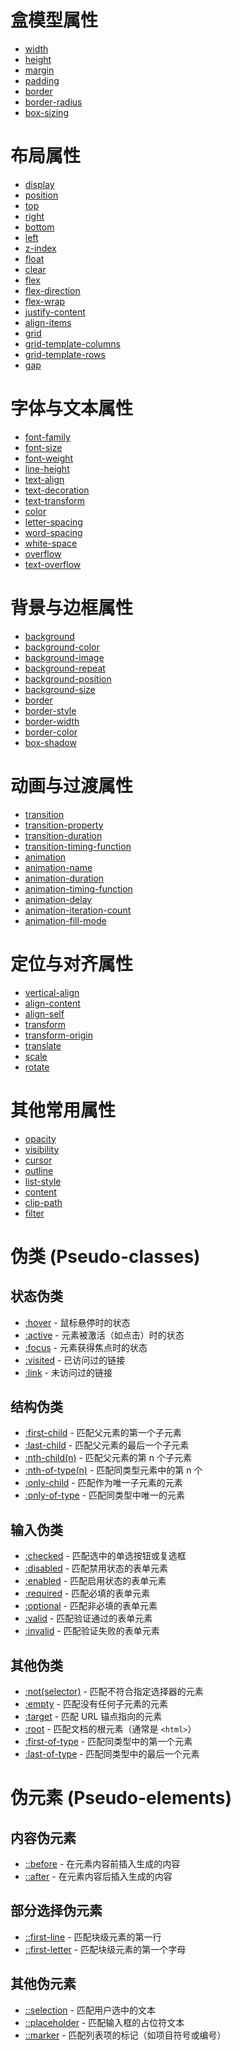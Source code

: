 # 盒模型属性
- [width](https://developer.mozilla.org/zh-CN/docs/Web/CSS/width)
- [height](https://developer.mozilla.org/zh-CN/docs/Web/CSS/height)
- [margin](https://developer.mozilla.org/zh-CN/docs/Web/CSS/margin)
- [padding](https://developer.mozilla.org/zh-CN/docs/Web/CSS/padding)
- [border](https://developer.mozilla.org/zh-CN/docs/Web/CSS/border)
- [border-radius](https://developer.mozilla.org/zh-CN/docs/Web/CSS/border-radius)
- [box-sizing](https://developer.mozilla.org/zh-CN/docs/Web/CSS/box-sizing)

# 布局属性
- [display](https://developer.mozilla.org/zh-CN/docs/Web/CSS/display)
- [position](https://developer.mozilla.org/zh-CN/docs/Web/CSS/position)
- [top](https://developer.mozilla.org/zh-CN/docs/Web/CSS/top)
- [right](https://developer.mozilla.org/zh-CN/docs/Web/CSS/right)
- [bottom](https://developer.mozilla.org/zh-CN/docs/Web/CSS/bottom)
- [left](https://developer.mozilla.org/zh-CN/docs/Web/CSS/left)
- [z-index](https://developer.mozilla.org/zh-CN/docs/Web/CSS/z-index)
- [float](https://developer.mozilla.org/zh-CN/docs/Web/CSS/float)
- [clear](https://developer.mozilla.org/zh-CN/docs/Web/CSS/clear)
- [flex](https://developer.mozilla.org/zh-CN/docs/Web/CSS/flex)
- [flex-direction](https://developer.mozilla.org/zh-CN/docs/Web/CSS/flex-direction)
- [flex-wrap](https://developer.mozilla.org/zh-CN/docs/Web/CSS/flex-wrap)
- [justify-content](https://developer.mozilla.org/zh-CN/docs/Web/CSS/justify-content)
- [align-items](https://developer.mozilla.org/zh-CN/docs/Web/CSS/align-items)
- [grid](https://developer.mozilla.org/zh-CN/docs/Web/CSS/grid)
- [grid-template-columns](https://developer.mozilla.org/zh-CN/docs/Web/CSS/grid-template-columns)
- [grid-template-rows](https://developer.mozilla.org/zh-CN/docs/Web/CSS/grid-template-rows)
- [gap](https://developer.mozilla.org/zh-CN/docs/Web/CSS/gap)

# 字体与文本属性
- [font-family](https://developer.mozilla.org/zh-CN/docs/Web/CSS/font-family)
- [font-size](https://developer.mozilla.org/zh-CN/docs/Web/CSS/font-size)
- [font-weight](https://developer.mozilla.org/zh-CN/docs/Web/CSS/font-weight)
- [line-height](https://developer.mozilla.org/zh-CN/docs/Web/CSS/line-height)
- [text-align](https://developer.mozilla.org/zh-CN/docs/Web/CSS/text-align)
- [text-decoration](https://developer.mozilla.org/zh-CN/docs/Web/CSS/text-decoration)
- [text-transform](https://developer.mozilla.org/zh-CN/docs/Web/CSS/text-transform)
- [color](https://developer.mozilla.org/zh-CN/docs/Web/CSS/color)
- [letter-spacing](https://developer.mozilla.org/zh-CN/docs/Web/CSS/letter-spacing)
- [word-spacing](https://developer.mozilla.org/zh-CN/docs/Web/CSS/word-spacing)
- [white-space](https://developer.mozilla.org/zh-CN/docs/Web/CSS/white-space)
- [overflow](https://developer.mozilla.org/zh-CN/docs/Web/CSS/overflow)
- [text-overflow](https://developer.mozilla.org/zh-CN/docs/Web/CSS/text-overflow)

# 背景与边框属性
- [background](https://developer.mozilla.org/zh-CN/docs/Web/CSS/background)
- [background-color](https://developer.mozilla.org/zh-CN/docs/Web/CSS/background-color)
- [background-image](https://developer.mozilla.org/zh-CN/docs/Web/CSS/background-image)
- [background-repeat](https://developer.mozilla.org/zh-CN/docs/Web/CSS/background-repeat)
- [background-position](https://developer.mozilla.org/zh-CN/docs/Web/CSS/background-position)
- [background-size](https://developer.mozilla.org/zh-CN/docs/Web/CSS/background-size)
- [border](https://developer.mozilla.org/zh-CN/docs/Web/CSS/border)
- [border-style](https://developer.mozilla.org/zh-CN/docs/Web/CSS/border-style)
- [border-width](https://developer.mozilla.org/zh-CN/docs/Web/CSS/border-width)
- [border-color](https://developer.mozilla.org/zh-CN/docs/Web/CSS/border-color)
- [box-shadow](https://developer.mozilla.org/zh-CN/docs/Web/CSS/box-shadow)

# 动画与过渡属性
- [transition](https://developer.mozilla.org/zh-CN/docs/Web/CSS/transition)
- [transition-property](https://developer.mozilla.org/zh-CN/docs/Web/CSS/transition-property)
- [transition-duration](https://developer.mozilla.org/zh-CN/docs/Web/CSS/transition-duration)
- [transition-timing-function](https://developer.mozilla.org/zh-CN/docs/Web/CSS/transition-timing-function)
- [animation](https://developer.mozilla.org/zh-CN/docs/Web/CSS/animation)
- [animation-name](https://developer.mozilla.org/zh-CN/docs/Web/CSS/animation-name)
- [animation-duration](https://developer.mozilla.org/zh-CN/docs/Web/CSS/animation-duration)
- [animation-timing-function](https://developer.mozilla.org/zh-CN/docs/Web/CSS/animation-timing-function)
- [animation-delay](https://developer.mozilla.org/zh-CN/docs/Web/CSS/animation-delay)
- [animation-iteration-count](https://developer.mozilla.org/zh-CN/docs/Web/CSS/animation-iteration-count)
- [animation-fill-mode](https://developer.mozilla.org/zh-CN/docs/Web/CSS/animation-fill-mode)

# 定位与对齐属性
- [vertical-align](https://developer.mozilla.org/zh-CN/docs/Web/CSS/vertical-align)
- [align-content](https://developer.mozilla.org/zh-CN/docs/Web/CSS/align-content)
- [align-self](https://developer.mozilla.org/zh-CN/docs/Web/CSS/align-self)
- [transform](https://developer.mozilla.org/zh-CN/docs/Web/CSS/transform)
- [transform-origin](https://developer.mozilla.org/zh-CN/docs/Web/CSS/transform-origin)
- [translate](https://developer.mozilla.org/zh-CN/docs/Web/CSS/translate)
- [scale](https://developer.mozilla.org/zh-CN/docs/Web/CSS/scale)
- [rotate](https://developer.mozilla.org/zh-CN/docs/Web/CSS/rotate)

# 其他常用属性
- [opacity](https://developer.mozilla.org/zh-CN/docs/Web/CSS/opacity)
- [visibility](https://developer.mozilla.org/zh-CN/docs/Web/CSS/visibility)
- [cursor](https://developer.mozilla.org/zh-CN/docs/Web/CSS/cursor)
- [outline](https://developer.mozilla.org/zh-CN/docs/Web/CSS/outline)
- [list-style](https://developer.mozilla.org/zh-CN/docs/Web/CSS/list-style)
- [content](https://developer.mozilla.org/zh-CN/docs/Web/CSS/content)
- [clip-path](https://developer.mozilla.org/zh-CN/docs/Web/CSS/clip-path)
- [filter](https://developer.mozilla.org/zh-CN/docs/Web/CSS/filter)

# 伪类 (Pseudo-classes)

## 状态伪类
- [:hover](https://developer.mozilla.org/zh-CN/docs/Web/CSS/:hover) - 鼠标悬停时的状态
- [:active](https://developer.mozilla.org/zh-CN/docs/Web/CSS/:active) - 元素被激活（如点击）时的状态
- [:focus](https://developer.mozilla.org/zh-CN/docs/Web/CSS/:focus) - 元素获得焦点时的状态
- [:visited](https://developer.mozilla.org/zh-CN/docs/Web/CSS/:visited) - 已访问过的链接
- [:link](https://developer.mozilla.org/zh-CN/docs/Web/CSS/:link) - 未访问过的链接

## 结构伪类
- [:first-child](https://developer.mozilla.org/zh-CN/docs/Web/CSS/:first-child) - 匹配父元素的第一个子元素
- [:last-child](https://developer.mozilla.org/zh-CN/docs/Web/CSS/:last-child) - 匹配父元素的最后一个子元素
- [:nth-child(n)](https://developer.mozilla.org/zh-CN/docs/Web/CSS/:nth-child) - 匹配父元素的第 n 个子元素
- [:nth-of-type(n)](https://developer.mozilla.org/zh-CN/docs/Web/CSS/:nth-of-type) - 匹配同类型元素中的第 n 个
- [:only-child](https://developer.mozilla.org/zh-CN/docs/Web/CSS/:only-child) - 匹配作为唯一子元素的元素
- [:only-of-type](https://developer.mozilla.org/zh-CN/docs/Web/CSS/:only-of-type) - 匹配同类型中唯一的元素

## 输入伪类
- [:checked](https://developer.mozilla.org/zh-CN/docs/Web/CSS/:checked) - 匹配选中的单选按钮或复选框
- [:disabled](https://developer.mozilla.org/zh-CN/docs/Web/CSS/:disabled) - 匹配禁用状态的表单元素
- [:enabled](https://developer.mozilla.org/zh-CN/docs/Web/CSS/:enabled) - 匹配启用状态的表单元素
- [:required](https://developer.mozilla.org/zh-CN/docs/Web/CSS/:required) - 匹配必填的表单元素
- [:optional](https://developer.mozilla.org/zh-CN/docs/Web/CSS/:optional) - 匹配非必填的表单元素
- [:valid](https://developer.mozilla.org/zh-CN/docs/Web/CSS/:valid) - 匹配验证通过的表单元素
- [:invalid](https://developer.mozilla.org/zh-CN/docs/Web/CSS/:invalid) - 匹配验证失败的表单元素

## 其他伪类
- [:not(selector)](https://developer.mozilla.org/zh-CN/docs/Web/CSS/:not) - 匹配不符合指定选择器的元素
- [:empty](https://developer.mozilla.org/zh-CN/docs/Web/CSS/:empty) - 匹配没有任何子元素的元素
- [:target](https://developer.mozilla.org/zh-CN/docs/Web/CSS/:target) - 匹配 URL 锚点指向的元素
- [:root](https://developer.mozilla.org/zh-CN/docs/Web/CSS/:root) - 匹配文档的根元素（通常是 `<html>`）
- [:first-of-type](https://developer.mozilla.org/zh-CN/docs/Web/CSS/:first-of-type) - 匹配同类型中的第一个元素
- [:last-of-type](https://developer.mozilla.org/zh-CN/docs/Web/CSS/:last-of-type) - 匹配同类型中的最后一个元素

# 伪元素 (Pseudo-elements)

## 内容伪元素
- [::before](https://developer.mozilla.org/zh-CN/docs/Web/CSS/::before) - 在元素内容前插入生成的内容
- [::after](https://developer.mozilla.org/zh-CN/docs/Web/CSS/::after) - 在元素内容后插入生成的内容

## 部分选择伪元素
- [::first-line](https://developer.mozilla.org/zh-CN/docs/Web/CSS/::first-line) - 匹配块级元素的第一行
- [::first-letter](https://developer.mozilla.org/zh-CN/docs/Web/CSS/::first-letter) - 匹配块级元素的第一个字母

## 其他伪元素
- [::selection](https://developer.mozilla.org/zh-CN/docs/Web/CSS/::selection) - 匹配用户选中的文本
- [::placeholder](https://developer.mozilla.org/zh-CN/docs/Web/CSS/::placeholder) - 匹配输入框的占位符文本
- [::marker](https://developer.mozilla.org/zh-CN/docs/Web/CSS/::marker) - 匹配列表项的标记（如项目符号或编号）